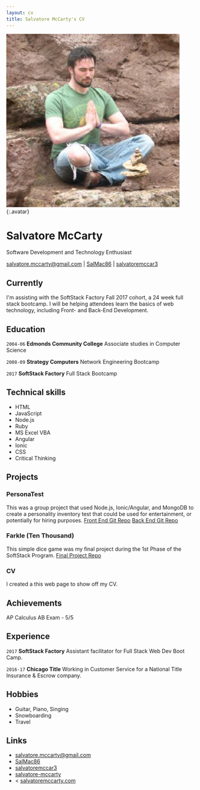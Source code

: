 ```yaml
---
layout: cv
title: Salvatore McCarty's CV
---
```


![Salvatore](./media/salmed.png){:.avatar}

# Salvatore McCarty
Software Development and Technology Enthusiast

<div id="webaddress">
<a href="mailto:">salvatore.mccarty@gmail.com</a>
|
<i class="fa fa-github"></i> <a href="http://github.com/SalMac86">SalMac86</a>
|
<i class="fa fa-twitter"></i> <a href="http://twitter.com/salvatoremccar3">salvatoremccar3</a>
</div>


## Currently

I'm assisting with the SoftStack Factory Fall 2017 cohort, a 24 week full stack bootcamp. I will be helping attendees learn the basics of web technology, including Front- and Back-End Development.

## Education

`2004-06`
__Edmonds Community College__ Associate studies in Computer Science

`2008-09`
__Strategy Computers__ Network Engineering Bootcamp

`2017`
__SoftStack Factory__ Full Stack Bootcamp

## Technical skills

* HTML
* JavaScript
* Node.js
* Ruby
* MS Excel VBA
* Angular
* Ionic
* CSS
* Critical Thinking

## Projects

### PersonaTest

This was a group project that used Node.js, Ionic/Angular, and MongoDB to create a personality inventory test that could be used for entertainment, or potentially for hiring purposes.
<a href="https://github.com/SoftStackFactory/PersonaTest-UI">Front End Git Repo</a>
<a href="https://github.com/SoftStackFactory/Pt-Backend">Back End Git Repo</a>

### Farkle (Ten Thousand)

This simple dice game was my final project during the 1st Phase of the SoftStack Program.
<a href="https://github.com/SalMac86/SSF-FinalApp">Final Project Repo</a>

### CV

I created a this web page to show off my CV.  

## Achievements

AP Calculus AB Exam - 5/5

## Experience

`2017`
__SoftStack Factory__
Assistant facilitator for Full Stack Web Dev Boot Camp.

`2016-17`
__Chicago Title__ 
 Working in Customer Service for a National Title Insurance & Escrow company.

## Hobbies

* Guitar, Piano, Singing
* Snowboarding 
* Travel

## Links

* <i class="fa fa-envelope"></i> <a href="mailto:">salvatore.mccarty@gmail.com</a><br />
* <i class="fa fa-github"></i> <a href="http://github.com/SalMac86">SalMac86</a><br />
* <i class="fa fa-twitter"></i> <a href="http://twitter.com/salvatoremccar3">salvatoremccar3</a><br />
* <i class="fa fa-stack-overflow"></i> <a href="https://stackoverflow.com/users/6126907/salvatore-mccarty">salvatore-mccarty</a><br />
* <i class="fa fa-home"></i>< <a href="http://salvatoremccarty.com">salvatoremccarty.com</a>


